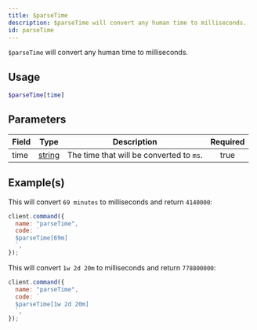 ```yaml
---
title: $parseTime
description: $parseTime will convert any human time to milliseconds.
id: parseTime
---
```


`$parseTime` will convert any human time to milliseconds.

## Usage

```php
$parseTime[time]
```

## Parameters

| Field | Type                                                                                              | Description                              | Required |
| ----- | ------------------------------------------------------------------------------------------------- | ---------------------------------------- | :------: |
| time  | [string](https://developer.mozilla.org/en-US/docs/Web/JavaScript/Reference/Global_Objects/String) | The time that will be converted to `ms`. |   true   |

## Example(s)

This will convert `69 minutes` to milliseconds and return `4140000`:

```javascript
client.command({
  name: "parseTime",
  code: `
  $parseTime[69m]
  `,
});
```

This will convert `1w 2d 20m` to milliseconds and return `778800000`:

```javascript
client.command({
  name: "parseTime",
  code: `
  $parseTime[1w 2d 20m]
  `,
});
```
